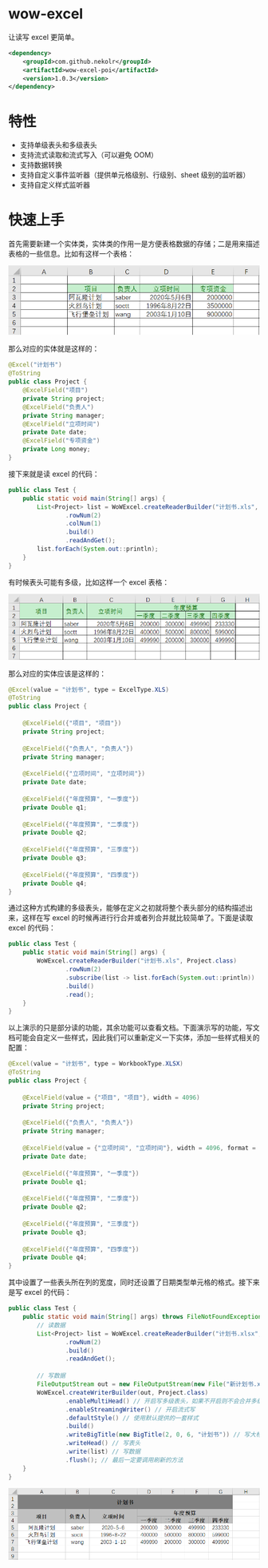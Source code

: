 # wow-excel
让读写 excel 更简单。

```xml
<dependency>
    <groupId>com.github.nekolr</groupId>
    <artifactId>wow-excel-poi</artifactId>
    <version>1.0.3</version>
</dependency>
```

# 特性
- 支持单级表头和多级表头
- 支持流式读取和流式写入（可以避免 OOM）
- 支持数据转换
- 支持自定义事件监听器（提供单元格级别、行级别、sheet 级别的监听器）
- 支持自定义样式监听器

# 快速上手
首先需要新建一个实体类，实体类的作用一是方便表格数据的存储；二是用来描述表格的一些信息。比如有这样一个表格：

![单级表头](https://github.com/nekolr/wow-excel/blob/master/media/read_single_head_example.png)

那么对应的实体就是这样的：

```java
@Excel("计划书")
@ToString
public class Project {
    @ExcelField("项目")
    private String project;
    @ExcelField("负责人")
    private String manager;
    @ExcelField("立项时间")
    private Date date;
    @ExcelField("专项资金")
    private Long money;
}
```

接下来就是读 excel 的代码：

```java
public class Test {
    public static void main(String[] args) {
        List<Project> list = WoWExcel.createReaderBuilder("计划书.xls", Project.class)
                .rowNum(2)
                .colNum(1)
                .build()
                .readAndGet();
        list.forEach(System.out::println);
    }
}
```

有时候表头可能有多级，比如这样一个 excel 表格：

![多级表头](https://github.com/nekolr/wow-excel/blob/master/media/read_multi_head_example.png)

那么对应的实体应该是这样的：

```java
@Excel(value = "计划书", type = ExcelType.XLS)
@ToString
public class Project {

    @ExcelField({"项目", "项目"})
    private String project;

    @ExcelField({"负责人", "负责人"})
    private String manager;

    @ExcelField({"立项时间", "立项时间"})
    private Date date;

    @ExcelField({"年度预算", "一季度"})
    private Double q1;

    @ExcelField({"年度预算", "二季度"})
    private Double q2;

    @ExcelField({"年度预算", "三季度"})
    private Double q3;

    @ExcelField({"年度预算", "四季度"})
    private Double q4;
}
```

通过这种方式构建的多级表头，能够在定义之初就将整个表头部分的结构描述出来，这样在写 excel 的时候再进行行合并或者列合并就比较简单了。下面是读取 excel 的代码：

```java
public class Test {
    public static void main(String[] args) {
        WoWExcel.createReaderBuilder("计划书.xls", Project.class)
                .rowNum(2)
                .subscribe(list -> list.forEach(System.out::println))
                .build()
                .read();
    }
}
```

以上演示的只是部分读的功能，其余功能可以查看文档。下面演示写的功能，写文档可能会自定义一些样式，因此我们可以重新定义一下实体，添加一些样式相关的配置：

```java
@Excel(value = "计划书", type = WorkbookType.XLSX)
@ToString
public class Project {

    @ExcelField(value = {"项目", "项目"}, width = 4096)
    private String project;

    @ExcelField({"负责人", "负责人"})
    private String manager;

    @ExcelField(value = {"立项时间", "立项时间"}, width = 4096, format = "m/d/yy")
    private Date date;

    @ExcelField({"年度预算", "一季度"})
    private Double q1;

    @ExcelField({"年度预算", "二季度"})
    private Double q2;

    @ExcelField({"年度预算", "三季度"})
    private Double q3;

    @ExcelField({"年度预算", "四季度"})
    private Double q4;
}
```

其中设置了一些表头所在列的宽度，同时还设置了日期类型单元格的格式。接下来是写 excel 的代码：

```java
public class Test {
    public static void main(String[] args) throws FileNotFoundException {
        // 读数据
        List<Project> list = WoWExcel.createReaderBuilder("计划书.xlsx", Project.class)
                .rowNum(2)
                .build()
                .readAndGet();
        
        // 写数据
        FileOutputStream out = new FileOutputStream(new File("新计划书.xlsx"));
        WoWExcel.createWriterBuilder(out, Project.class)
                .enableMultiHead() // 开启写多级表头，如果不开启则不会合并多级表头
                .enableStreamingWriter() // 开启流式写
                .defaultStyle() // 使用默认提供的一套样式
                .build()
                .writeBigTitle(new BigTitle(2, 0, 6, "计划书")) // 写大标题
                .writeHead() // 写表头
                .write(list) // 写数据
                .flush(); // 最后一定要调用刷新的方法
    }
}
```

![写文档](https://github.com/nekolr/wow-excel/blob/master/media/write_multi_head_example.png)